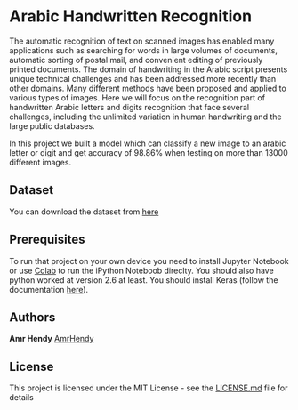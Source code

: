 # Arabic Handwritten Recognition

The automatic recognition of text on scanned images has enabled many applications
such as searching for words in large volumes of documents, automatic sorting of
postal mail, and convenient editing of previously printed documents. The domain of
handwriting in the Arabic script presents unique technical challenges and has been
addressed more recently than other domains. Many different methods have been
proposed and applied to various types of images.
Here we will focus on the recognition part of handwritten Arabic letters and digits
recognition that face several challenges, including the unlimited variation in human
handwriting and the large public databases.

In this project we built a model which can classify a new image to an arabic
letter or digit and get accuracy of 98.86% when testing on more than 13000 different images.

## Dataset
You can download the dataset from [here](https://drive.google.com/open?id=1F-P6uupjVPHgHZjd34O1X8EFn-Xp-SiD)

## Prerequisites
To run that project on your own device you need to install Jupyter Notebook or use [Colab](https://colab.research.google.com/) to run the iPython Noteboob direclty.
You should also have python worked at version 2.6 at least.
You should install Keras (follow the documentation [here](https://keras.io/)).

## Authors
**Amr Hendy**  [AmrHendy](https://github.com/AmrHendy)

## License
This project is licensed under the MIT License - see the [LICENSE.md](LICENSE.md) file for details
